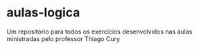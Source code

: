 # aulas-logica
Um repositório para todos os exercícios desenvolvidos nas aulas ministradas pelo professor Thiago Cury
